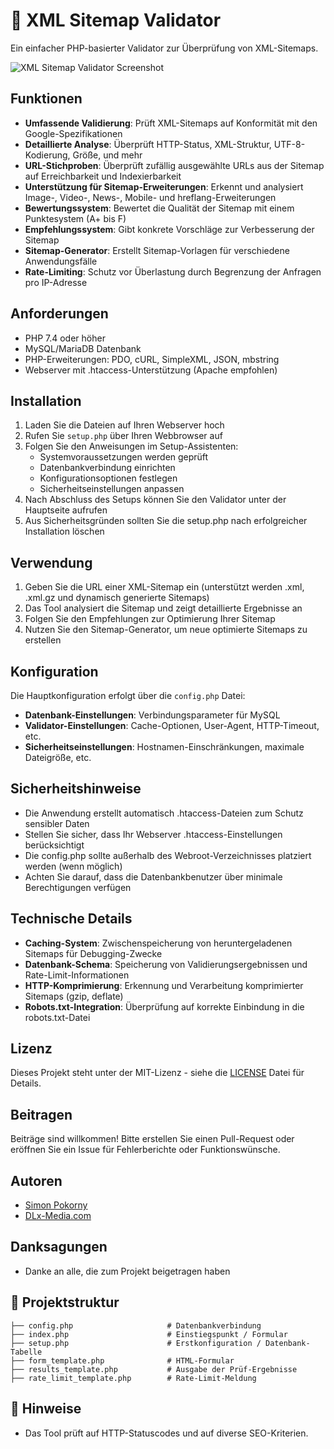 # 🧭  XML Sitemap Validator
Ein einfacher PHP-basierter Validator zur Überprüfung von XML-Sitemaps.

![XML Sitemap Validator Screenshot](screenshot.png)

## Funktionen

- **Umfassende Validierung**: Prüft XML-Sitemaps auf Konformität mit den Google-Spezifikationen
- **Detaillierte Analyse**: Überprüft HTTP-Status, XML-Struktur, UTF-8-Kodierung, Größe, und mehr
- **URL-Stichproben**: Überprüft zufällig ausgewählte URLs aus der Sitemap auf Erreichbarkeit und Indexierbarkeit
- **Unterstützung für Sitemap-Erweiterungen**: Erkennt und analysiert Image-, Video-, News-, Mobile- und hreflang-Erweiterungen
- **Bewertungssystem**: Bewertet die Qualität der Sitemap mit einem Punktesystem (A+ bis F)
- **Empfehlungssystem**: Gibt konkrete Vorschläge zur Verbesserung der Sitemap
- **Sitemap-Generator**: Erstellt Sitemap-Vorlagen für verschiedene Anwendungsfälle
- **Rate-Limiting**: Schutz vor Überlastung durch Begrenzung der Anfragen pro IP-Adresse

## Anforderungen

- PHP 7.4 oder höher
- MySQL/MariaDB Datenbank
- PHP-Erweiterungen: PDO, cURL, SimpleXML, JSON, mbstring
- Webserver mit .htaccess-Unterstützung (Apache empfohlen)

## Installation

1. Laden Sie die Dateien auf Ihren Webserver hoch
2. Rufen Sie `setup.php` über Ihren Webbrowser auf
3. Folgen Sie den Anweisungen im Setup-Assistenten:
   - Systemvoraussetzungen werden geprüft
   - Datenbankverbindung einrichten
   - Konfigurationsoptionen festlegen
   - Sicherheitseinstellungen anpassen
4. Nach Abschluss des Setups können Sie den Validator unter der Hauptseite aufrufen
5. Aus Sicherheitsgründen sollten Sie die setup.php nach erfolgreicher Installation löschen

## Verwendung

1. Geben Sie die URL einer XML-Sitemap ein (unterstützt werden .xml, .xml.gz und dynamisch generierte Sitemaps)
2. Das Tool analysiert die Sitemap und zeigt detaillierte Ergebnisse an
3. Folgen Sie den Empfehlungen zur Optimierung Ihrer Sitemap
4. Nutzen Sie den Sitemap-Generator, um neue optimierte Sitemaps zu erstellen

## Konfiguration

Die Hauptkonfiguration erfolgt über die `config.php` Datei:

- **Datenbank-Einstellungen**: Verbindungsparameter für MySQL
- **Validator-Einstellungen**: Cache-Optionen, User-Agent, HTTP-Timeout, etc.
- **Sicherheitseinstellungen**: Hostnamen-Einschränkungen, maximale Dateigröße, etc.

## Sicherheitshinweise

- Die Anwendung erstellt automatisch .htaccess-Dateien zum Schutz sensibler Daten
- Stellen Sie sicher, dass Ihr Webserver .htaccess-Einstellungen berücksichtigt
- Die config.php sollte außerhalb des Webroot-Verzeichnisses platziert werden (wenn möglich)
- Achten Sie darauf, dass die Datenbankbenutzer über minimale Berechtigungen verfügen

## Technische Details

- **Caching-System**: Zwischenspeicherung von heruntergeladenen Sitemaps für Debugging-Zwecke
- **Datenbank-Schema**: Speicherung von Validierungsergebnissen und Rate-Limit-Informationen
- **HTTP-Komprimierung**: Erkennung und Verarbeitung komprimierter Sitemaps (gzip, deflate)
- **Robots.txt-Integration**: Überprüfung auf korrekte Einbindung in die robots.txt-Datei

## Lizenz

Dieses Projekt steht unter der MIT-Lizenz - siehe die [LICENSE](LICENSE) Datei für Details.

## Beitragen

Beiträge sind willkommen! Bitte erstellen Sie einen Pull-Request oder eröffnen Sie ein Issue für Fehlerberichte oder Funktionswünsche.

## Autoren

- [Simon Pokorny](https://www.simon-pokorny.com)
- [DLx-Media.com](https://dlx-media.com)

## Danksagungen

- Danke an alle, die zum Projekt beigetragen haben

## 📂 Projektstruktur

```
├── config.php                     # Datenbankverbindung
├── index.php                      # Einstiegspunkt / Formular
├── setup.php                      # Erstkonfiguration / Datenbank-Tabelle
├── form_template.php              # HTML-Formular
├── results_template.php           # Ausgabe der Prüf-Ergebnisse
├── rate_limit_template.php        # Rate-Limit-Meldung
```

## 📌 Hinweise

- Das Tool prüft auf HTTP-Statuscodes und auf diverse SEO-Kriterien.
